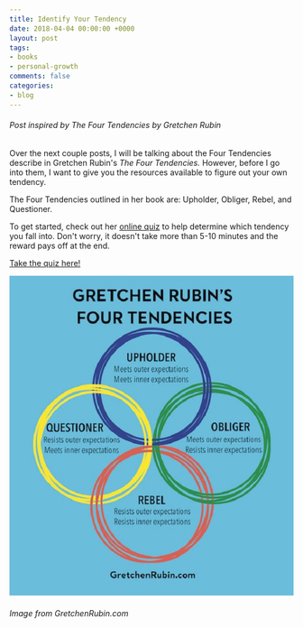 ```yaml
---
title: Identify Your Tendency
date: 2018-04-04 00:00:00 +0000
layout: post
tags:
- books
- personal-growth
comments: false
categories:
- blog
---
```

###### Post inspired by _The Four Tendencies_ by Gretchen Rubin

Over the next couple posts, I will be talking about the Four Tendencies describe in Gretchen Rubin's _The Four Tendencies._ However, before I go into them, I want to give you the resources available to figure out your own tendency.

The Four Tendencies outlined in her book are: Upholder, Obliger, Rebel, and Questioner.

To get started, check out her [online quiz](http://www.bit.ly/HabitsQuiz) to help determine which tendency you fall into. Don't worry, it doesn't take more than 5-10 minutes and the reward pays off at the end.

[Take the quiz here!](http://www.bit.ly/HabitsQuiz)

![](/uploads/2018/04/04/four-tendencies.jpg)

###### Image from GretchenRubin.com